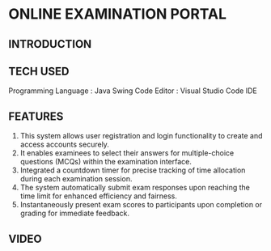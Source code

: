 # ONLINE EXAMINATION PORTAL

## INTRODUCTION

## TECH USED 
Programming Language : Java Swing 
Code Editor : Visual Studio Code IDE 

## FEATURES 
1. This system allows user registration and login functionality to create and access accounts securely. </li>
2. It enables examinees to select their answers for multiple-choice questions (MCQs) within the examination interface. </li>
3. Integrated a countdown timer for precise tracking of time allocation during each examination session.</li>
4. The system automatically submit exam responses upon reaching the time limit for enhanced efficiency and fairness.</li>
5. Instantaneously present exam scores to participants upon completion or grading for immediate feedback.</li>

## VIDEO
